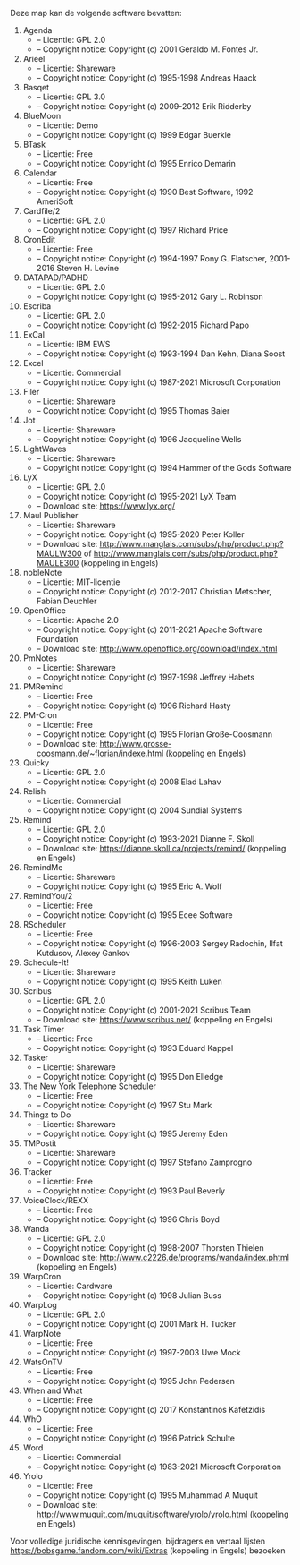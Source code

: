 ﻿Deze map kan de volgende software bevatten:

1. Agenda
   - – Licentie: GPL 2.0
   - – Copyright notice: Copyright (c) 2001 Geraldo M. Fontes Jr.
2. Arieel
   - – Licentie: Shareware
   - – Copyright notice: Copyright (c) 1995-1998 Andreas Haack
3. Basqet
   - – Licentie: GPL 3.0
   - – Copyright notice: Copyright (c) 2009-2012 Erik Ridderby
4. BlueMoon
   - – Licentie: Demo
   - – Copyright notice: Copyright (c) 1999 Edgar Buerkle
5. BTask
   - – Licentie: Free
   - – Copyright notice: Copyright (c) 1995 Enrico Demarin
6. Calendar
   - – Licentie: Free
   - – Copyright notice: Copyright (c) 1990 Best Software, 1992 AmeriSoft
7. Cardfile/2
   - – Licentie: GPL 2.0
   - – Copyright notice: Copyright (c) 1997 Richard Price
8. CronEdit
   - – Licentie: Free
   - – Copyright notice: Copyright (c) 1994-1997 Rony G. Flatscher, 2001-2016 Steven H. Levine
9. DATAPAD/PADHD
   - – Licentie: GPL 2.0
   - – Copyright notice: Copyright (c) 1995-2012 Gary L. Robinson
10. Escriba
    - – Licentie: GPL 2.0
    - – Copyright notice: Copyright (c) 1992-2015 Richard Papo
11. ExCal
    - – Licentie: IBM EWS
    - – Copyright notice: Copyright (c) 1993-1994 Dan Kehn, Diana Soost
12. Excel
    - – Licentie: Commercial
    - – Copyright notice: Copyright (c) 1987-2021 Microsoft Corporation
13. Filer
    - – Licentie: Shareware
    - – Copyright notice: Copyright (c) 1995 Thomas Baier
14. Jot
    - – Licentie: Shareware
    - – Copyright notice: Copyright (c) 1996 Jacqueline Wells
15. LightWaves
    - – Licentie: Shareware
    - – Copyright notice: Copyright (c) 1994 Hammer of the Gods Software
16. LyX
    - – Licentie: GPL 2.0
    - – Copyright notice: Copyright (c) 1995-2021 LyX Team
    - – Download site: https://www.lyx.org/
17. Maul Publisher
    - – Licentie: Shareware
    - – Copyright notice: Copyright (c) 1995-2020 Peter Koller
    - – Download site: http://www.manglais.com/subs/php/product.php?MAULW300 of http://www.manglais.com/subs/php/product.php?MAULE300 (koppeling in Engels)
18. nobleNote
    - – Licentie: MIT-licentie
    - – Copyright notice: Copyright (c) 2012-2017 Christian Metscher, Fabian Deuchler
19. OpenOffice
    - – Licentie: Apache 2.0
    - – Copyright notice: Copyright (c) 2011-2021 Apache Software Foundation
    - – Download site: http://www.openoffice.org/download/index.html
20. PmNotes
    - – Licentie: Shareware
    - – Copyright notice: Copyright (c) 1997-1998 Jeffrey Habets
21. PMRemind
    - – Licentie: Free
    - – Copyright notice: Copyright (c) 1996 Richard Hasty
22. PM-Cron
    - – Licentie: Free
    - – Copyright notice: Copyright (c) 1995 Florian Große-Coosmann
    - – Download site: http://www.grosse-coosmann.de/~florian/indexe.html (koppeling en Engels)
23. Quicky
    - – Licentie: GPL 2.0
    - – Copyright notice: Copyright (c) 2008 Elad Lahav
24. Relish
    - – Licentie: Commercial
    - – Copyright notice: Copyright (c) 2004 Sundial Systems
25. Remind
    - – Licentie: GPL 2.0
    - – Copyright notice: Copyright (c) 1993-2021 Dianne F. Skoll
    - – Download site: https://dianne.skoll.ca/projects/remind/ (koppeling en Engels)
26. RemindMe
    - – Licentie: Shareware
    - – Copyright notice: Copyright (c) 1995 Eric A. Wolf
27. RemindYou/2
    - – Licentie: Free
    - – Copyright notice: Copyright (c) 1995 Ecee Software
28. RScheduler
    - – Licentie: Free
    - – Copyright notice: Copyright (c) 1996-2003 Sergey Radochin, Ilfat Kutdusov, Alexey Gankov
29. Schedule-It!
    - – Licentie: Shareware
    - – Copyright notice: Copyright (c) 1995 Keith Luken
30. Scribus
    - – Licentie: GPL 2.0
    - – Copyright notice: Copyright (c) 2001-2021 Scribus Team
    - – Download site: https://www.scribus.net/ (koppeling en Engels)
31. Task Timer
    - – Licentie: Free
    - – Copyright notice: Copyright (c) 1993 Eduard Kappel
32. Tasker
    - – Licentie: Shareware
    - – Copyright notice: Copyright (c) 1995 Don Elledge
33. The New York Telephone Scheduler
    - – Licentie: Free
    - – Copyright notice: Copyright (c) 1997 Stu Mark
34. Thingz to Do
    - – Licentie: Shareware
    - – Copyright notice: Copyright (c) 1995 Jeremy Eden
35. TMPostit
    - – Licentie: Shareware
    - – Copyright notice: Copyright (c) 1997 Stefano Zamprogno
36. Tracker
    - – Licentie: Free
    - – Copyright notice: Copyright (c) 1993 Paul Beverly
37. VoiceClock/REXX
    - – Licentie: Free
    - – Copyright notice: Copyright (c) 1996 Chris Boyd
38. Wanda
    - – Licentie: GPL 2.0
    - – Copyright notice: Copyright (c) 1998-2007 Thorsten Thielen
    - – Download site: http://www.c2226.de/programs/wanda/index.phtml (koppeling en Engels)
39. WarpCron
    - – Licentie: Cardware
    - – Copyright notice: Copyright (c) 1998 Julian Buss
40. WarpLog
    - – Licentie: GPL 2.0
    - – Copyright notice: Copyright (c) 2001 Mark H. Tucker
41. WarpNote
    - – Licentie: Free
    - – Copyright notice: Copyright (c) 1997-2003 Uwe Mock
42. WatsOnTV
    - – Licentie: Free
    - – Copyright notice: Copyright (c) 1995 John Pedersen
43. When and What
    - – Licentie: Free
    - – Copyright notice: Copyright (c) 2017 Konstantinos Kafetzidis
44. WhO
    - – Licentie: Free
    - – Copyright notice: Copyright (c) 1996 Patrick Schulte
45. Word
    - – Licentie: Commercial
    - – Copyright notice: Copyright (c) 1983-2021 Microsoft Corporation
46. Yrolo
    - – Licentie: Free
    - – Copyright notice: Copyright (c) 1995 Muhammad A Muquit
    - – Download site: http://www.muquit.com/muquit/software/yrolo/yrolo.html (koppeling en Engels)

Voor volledige juridische kennisgevingen, bijdragers en vertaal lijsten https://bobsgame.fandom.com/wiki/Extras (koppeling in Engels) bezoeken
